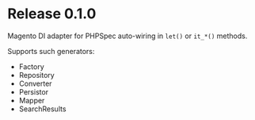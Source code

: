 # Release 0.1.0

Magento DI adapter for PHPSpec auto-wiring in `let()` or `it_*()` methods.

Supports such generators:

* Factory
* Repository
* Converter
* Persistor
* Mapper
* SearchResults 
